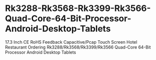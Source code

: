 # Rk3288-Rk3568-Rk3399-Rk3566-Quad-Core-64-Bit-Processor-Android-Desktop-Tablets
17.3 Inch CE RoHS Feedback Capacitive/Pcap Touch Screen Hotel Restaurant Ordering Rk3288/Rk3568/Rk3399/Rk3566 Quad-Core 64-Bit Processor Android Desktop Tablets
